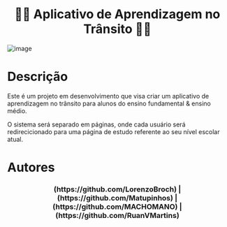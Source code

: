 # <h1 align="center"> 🚗🎒 Aplicativo de Aprendizagem no Trânsito 🛑🚗 </h1>
![image](https://github.com/LorenzoBroch/EPTRAN/assets/160625132/ba2fb952-658a-4310-9c0d-619f1735e095)
# Descrição
Este é um projeto em desenvolvimento que visa criar um aplicativo de aprendizagem no trânsito para alunos do ensino fundamental & ensino médio.

O sistema será separado em páginas, onde cada usuário será redirecicionado para uma página de estudo referente ao seu nível escolar atual.

# Autores
<h3 align="center">
 (https://github.com/LorenzoBroch) 
|(https://github.com/Matupinhos)     
| (https://github.com/MACHOMANO)    
|(https://github.com/RuanVMartins)
</h3>
